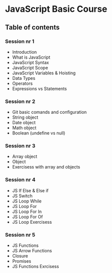 # JavaScript Basic Course
## Table of contents
### Session nr 1

* Introduction 
* What is JavaScript 
* JavaScript Syntax
* JavaScript Scope
* JavaScript Variables & Hoisting
* Data Types
* Operators 
* Expressions vs Statements

### Session nr 2

* Git basic comands and configuration
* String object
* Date object
* Math object
* Boolean (undefine vs null)

### Session nr 3

* Array object
* Object
* Exercisess with array and objects

### Session nr 4

* JS If Else & Else if
* JS Switch
* JS Loop While
* JS Loop For
* JS Loop For In
* JS Loop For Of
* JS Loop Exercisess

### Session nr 5

* JS Functions
* JS Arrow Functions
* Closure
* Promises
* JS Functions Exrcisess







